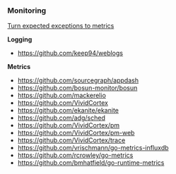 ### Monitoring

[Turn expected exceptions to metrics](http://yellerapp.com/posts/2015-06-01-getting-to-exception-zero.html)

**Logging**

- https://github.com/keep94/weblogs

**Metrics**

- https://github.com/sourcegraph/appdash
- https://github.com/bosun-monitor/bosun
- https://github.com/mackerelio
- https://github.com/VividCortex
- https://github.com/ekanite/ekanite
- https://github.com/adg/sched
- https://github.com/VividCortex/pm
- https://github.com/VividCortex/pm-web
- https://github.com/VividCortex/trace
- https://github.com/vrischmann/go-metrics-influxdb
- https://github.com/rcrowley/go-metrics
- https://github.com/bmhatfield/go-runtime-metrics
